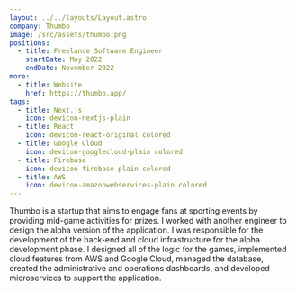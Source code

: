 ```yaml
---
layout: ../../layouts/Layout.astro
company: Thumbo
image: /src/assets/thumbo.png
positions:
  - title: Freelance Software Engineer
    startDate: May 2022
    endDate: November 2022
more:
  - title: Website
    href: https://thumbo.app/
tags:
  - title: Next.js
    icon: devicon-nextjs-plain
  - title: React
    icon: devicon-react-original colored
  - title: Google Cloud
    icon: devicon-googlecloud-plain colored
  - title: Firebase
    icon: devicon-firebase-plain colored
  - title: AWS
    icon: devicon-amazonwebservices-plain colored
---
```

Thumbo is a startup that aims to engage fans at sporting events by providing mid-game activities for prizes. I worked with another engineer to design the alpha version of the application. I was responsible for the development of the back-end and cloud infrastructure for the alpha development phase. I designed all of the logic for the games, implemented cloud features from AWS and Google Cloud, managed the database, created the administrative and operations dashboards, and developed microservices to support the application.
